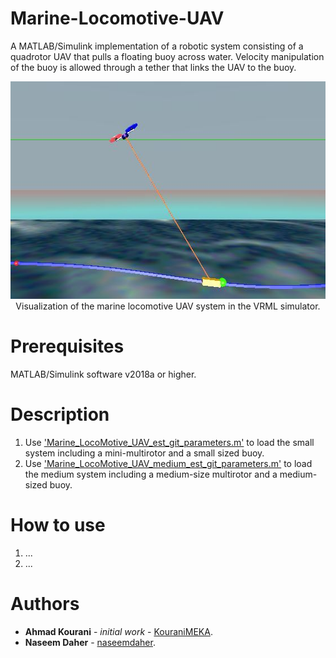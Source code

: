 # Marine-Locomotive-UAV
A MATLAB/Simulink implementation of a robotic system consisting of a quadrotor UAV that pulls a floating buoy across water. Velocity manipulation of the buoy is allowed through a tether that links the UAV to the buoy.


<p align="center">
  <img src="https://github.com/AUBVRL/Marine-Locomotive-UAV/blob/master/visualization/Scene_SVCS_C2_snap01.jpg" width="563" height="348" >
  <br />
  Visualization of the marine locomotive UAV system in the VRML simulator.
</p>

# Prerequisites
MATLAB/Simulink software v2018a or higher.

# Description
1. Use ['Marine_LocoMotive_UAV_est_git_parameters.m'](https://github.com/AUBVRL/Marine-Locomotive-UAV/blob/master/src/Marine_LocoMotive_UAV_est_git_parameters.m) to load the small system including a mini-multirotor and a small sized buoy. <br />
2. Use ['Marine_LocoMotive_UAV_medium_est_git_parameters.m'](https://github.com/AUBVRL/Marine-Locomotive-UAV/blob/master/src/Marine_LocoMotive_UAV_medium_est_git_parameters.m) to load the medium system including a medium-size multirotor and a medium-sized buoy. <br />

# How to use
1. ... <br />
2. ... <br />


# Authors
* **Ahmad Kourani** - *initial work* - [KouraniMEKA](https://github.com/KouraniMEKA).
* **Naseem Daher** - [naseemdaher](https://github.com/naseemdaher).
